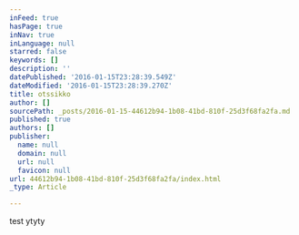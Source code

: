 ```yaml
---
inFeed: true
hasPage: true
inNav: true
inLanguage: null
starred: false
keywords: []
description: ''
datePublished: '2016-01-15T23:28:39.549Z'
dateModified: '2016-01-15T23:28:39.270Z'
title: otssikko
author: []
sourcePath: _posts/2016-01-15-44612b94-1b08-41bd-810f-25d3f68fa2fa.md
published: true
authors: []
publisher:
  name: null
  domain: null
  url: null
  favicon: null
url: 44612b94-1b08-41bd-810f-25d3f68fa2fa/index.html
_type: Article

---
```

test ytyty